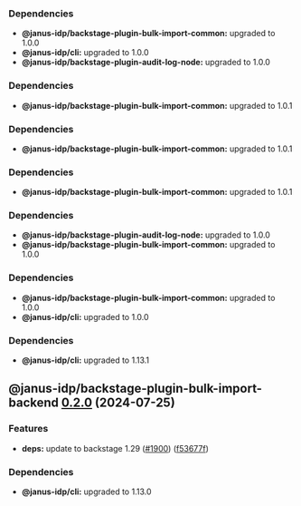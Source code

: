 ### Dependencies

* **@janus-idp/backstage-plugin-bulk-import-common:** upgraded to 1.0.0
* **@janus-idp/cli:** upgraded to 1.0.0
* **@janus-idp/backstage-plugin-audit-log-node:** upgraded to 1.0.0

### Dependencies

* **@janus-idp/backstage-plugin-bulk-import-common:** upgraded to 1.0.1

### Dependencies

* **@janus-idp/backstage-plugin-bulk-import-common:** upgraded to 1.0.1

### Dependencies

* **@janus-idp/backstage-plugin-bulk-import-common:** upgraded to 1.0.1

### Dependencies

* **@janus-idp/backstage-plugin-audit-log-node:** upgraded to 1.0.0
* **@janus-idp/backstage-plugin-bulk-import-common:** upgraded to 1.0.0

### Dependencies

* **@janus-idp/backstage-plugin-bulk-import-common:** upgraded to 1.0.0
* **@janus-idp/cli:** upgraded to 1.0.0

### Dependencies

* **@janus-idp/cli:** upgraded to 1.13.1

## @janus-idp/backstage-plugin-bulk-import-backend [0.2.0](https://github.com/janus-idp/backstage-plugins/compare/@janus-idp/backstage-plugin-bulk-import-backend@0.1.0...@janus-idp/backstage-plugin-bulk-import-backend@0.2.0) (2024-07-25)


### Features

* **deps:** update to backstage 1.29 ([#1900](https://github.com/janus-idp/backstage-plugins/issues/1900)) ([f53677f](https://github.com/janus-idp/backstage-plugins/commit/f53677fb02d6df43a9de98c43a9f101a6db76802))



### Dependencies

* **@janus-idp/cli:** upgraded to 1.13.0
